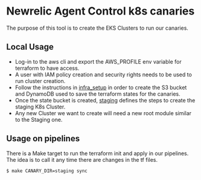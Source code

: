 # Newrelic Agent Control k8s canaries
The purpose of this tool is to create the EKS Clusters to run our canaries.

## Local Usage

- Log-in to the aws cli and export the AWS_PROFILE env variable for terraform to have access.
- A user with IAM policy creation and security rights needs to be used to run cluster creation.
- Follow the instructions in [infra_setup](states_setup/README.md) in order to create the S3 bucket and DynamoDB used to save the terraform states for the canaries.
- Once the state bucket is created, [staging](k8s_staging/README.md) defines the steps to create the staging K8s Cluster.
- Any new Cluster we want to create will need a new root module similar to the Staging one.

## Usage on pipelines

There is a Make target to run the terraform init and apply in our pipelines. The idea is to call it any time there are changes in the tf files.

```bash
$ make CANARY_DIR=staging sync
```
